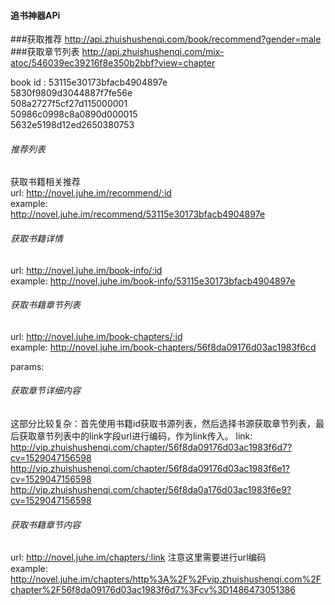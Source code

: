 #### 追书神器APi   

###获取推荐
http://api.zhuishushenqi.com/book/recommend?gender=male
###获取章节列表
http://api.zhuishushenqi.com/mix-atoc/546039ec39216f8e350b2bbf?view=chapter


book id :
53115e30173bfacb4904897e  
5830f9809d3044887f7fe56e   
508a2727f5cf27d115000001  
50986c0998c8a0890d000015  
5632e5198d12ed2650380753  


###### 推荐列表  
获取书籍相关推荐   
url: http://novel.juhe.im/recommend/:id    
example:  
http://novel.juhe.im/recommend/53115e30173bfacb4904897e  


###### 获取书籍详情  
url: http://novel.juhe.im/book-info/:id   
example: http://novel.juhe.im/book-info/53115e30173bfacb4904897e  

######  获取书籍章节列表
url: http://novel.juhe.im/book-chapters/:id   
example: http://novel.juhe.im/book-chapters/56f8da09176d03ac1983f6cd  

params:

###### 获取章节详细内容
这部分比较复杂：首先使用书籍id获取书源列表，然后选择书源获取章节列表，最后获取章节列表中的link字段url进行编码，作为link传入。
link: 
http://vip.zhuishushenqi.com/chapter/56f8da09176d03ac1983f6d7?cv=1529047156598
http://vip.zhuishushenqi.com/chapter/56f8da09176d03ac1983f6e1?cv=1529047156598
http://vip.zhuishushenqi.com/chapter/56f8da0a176d03ac1983f6e9?cv=1529047156598

###### 获取书籍章节内容  
url: http://novel.juhe.im/chapters/:link 注意这里需要进行url编码   
example: http://novel.juhe.im/chapters/http%3A%2F%2Fvip.zhuishushenqi.com%2Fchapter%2F56f8da09176d03ac1983f6d7%3Fcv%3D1486473051386  



